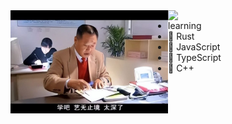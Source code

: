 <a href="https://github.com/zhangyemengren">
   <img style="float: left; width: 50%;" src="https://github.com/zhangyemengren/zhangyemengren/blob/main/T2qHVuh5zgP8x6.webp?row=true"/>
</a>
<a href="https://github.com/zhangyemengren">
   <img style="float: right; width: 50%;" src="https://github-readme-stats.vercel.app/api/top-langs/?username=zhangyemengren&layout=compact&theme=cobalt&hide_border=true"/>
</a>

- learning
- 📕 Rust
- 📗 JavaScript
- 📘 TypeScript
- 📙 C++

  

  


